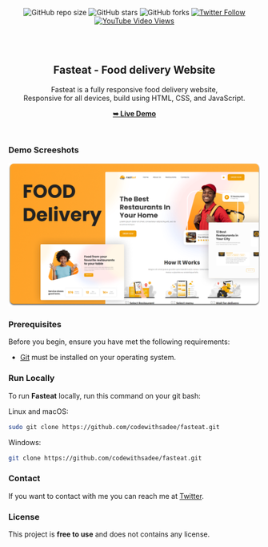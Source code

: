 <div align="center">
  
  ![GitHub repo size](https://img.shields.io/github/repo-size/codewithsadee/fasteat)
  ![GitHub stars](https://img.shields.io/github/stars/codewithsadee/fasteat?style=social)
  ![GitHub forks](https://img.shields.io/github/forks/codewithsadee/fasteat?style=social)
  [![Twitter Follow](https://img.shields.io/twitter/follow/codewithsadee?style=social)](https://twitter.com/intent/follow?screen_name=codewithsadee)
  [![YouTube Video Views](https://img.shields.io/youtube/views/P_yKqjx35J4?style=social)](https://youtu.be/P_yKqjx35J4)

  <br />
  <br />

  <h2 align="center">Fasteat - Food delivery Website</h2>

  Fasteat is a fully responsive food delivery website, <br />Responsive for all devices, build using HTML, CSS, and JavaScript.

  <a href="https://codewithsadee.github.io/fasteat/"><strong>➥ Live Demo</strong></a>

</div>

<br />

### Demo Screeshots

![Fasteat Desktop Demo](./readme-images/desktop.png "Desktop Demo")

### Prerequisites

Before you begin, ensure you have met the following requirements:

* [Git](https://git-scm.com/downloads "Download Git") must be installed on your operating system.

### Run Locally

To run **Fasteat** locally, run this command on your git bash:

Linux and macOS:

```bash
sudo git clone https://github.com/codewithsadee/fasteat.git
```

Windows:

```bash
git clone https://github.com/codewithsadee/fasteat.git
```

### Contact

If you want to contact with me you can reach me at [Twitter](https://www.twitter.com/codewithsadee).

### License

This project is **free to use** and does not contains any license.
